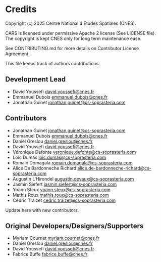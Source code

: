 # Credits

Copyright (c) 2025 Centre National d'Etudes Spatiales (CNES).

CARS is licensed under permissive Apache 2 license (See LICENSE file).
The copyright is kept CNES only for long term maintenance ease.

See CONTRIBUTING.md for more details on Contributor License Agreement.

This file keeps track of authors contributions.

## Development Lead

* David Youssefi <david.youssefi@cnes.fr>
* Emmanuel Dubois <emmanuel.dubois@cnes.fr>
* Jonathan Guinet <jonathan.guinet@cs-soprasteria.com>

## Contributors

* Jonathan Guinet <jonathan.guinet@cs-soprasteria.com>
* Emmanuel Dubois <emmanuel.dubois@cnes.fr>
* Daniel Greslou <daniel.greslou@cnes.fr>
* David Youssefi <david.youssefi@cnes.fr>
* Véronique Defonte <veronique.defonte@cs-soprasteria.com>
* Loïc Dumas <loic.dumas@cs-soprasteria.com>
* Romain Domagala <romain.domagala@cs-soprasteria.com>
* Alice De Bardonneche Richard <alice.de-bardonneche-richard@cs-soprasteria.com>
* Augustin L'Hirondel <augustin.devaux@cs-soprasteria.com>
* Jasmin Siefert <jasmin.siefert@cs-soprasteria.com>
* Yoann Steux <yoann.steux@cs-soprasteria.com>
* Mathis Roux <mathis.roux@cs-soprasteria.com>
* Cédric Traizet <cedric.traizet@cs-soprasteria.com>

Update here with new contributors.

## Original Developers/Designers/Supporters

* Myriam Cournet <myriam.cournet@cnes.fr>
* Daniel Greslou <daniel.greslou@cnes.fr>
* David Youssefi <david.youssefi@cnes.fr>
* Fabrice Buffe <fabrice.buffe@cnes.fr>
